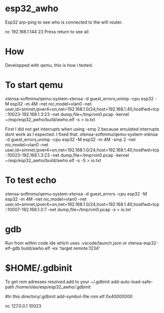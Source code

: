 # esp32_awho
Esp32 arp-ping to see who is connected to the wifi router. 

nc 192.168.1.144 23
Press return to see all 



# How 
Developped with qemu, this is how i tested.


# To start qemu
xtensa-softmmu/qemu-system-xtensa -d guest_errors,unimp   -cpu esp32 -M esp32 -m 4M -net nic,model=vlan0 -net user,id=simnet,ipver4=on,net=192.168.1.0/24,host=192.168.1.40,hostfwd=tcp::10023-192.168.1.3:23  -net dump,file=/tmp/vm0.pcap  -kernel  ~/esp/esp32_awho/build/awho.elf -s  > io.txt

First I did not get interrupts when using -smp 2 because emulated interrupts dont work as I expected.
I fixed that.
xtensa-softmmu/qemu-system-xtensa -d guest_errors,unimp  -cpu esp32 -M esp32 -m 4M -smp 2  -net nic,model=vlan0 -net user,id=simnet,ipver4=on,net=192.168.1.0/24,host=192.168.1.40,hostfwd=tcp::10023-192.168.1.3:23  -net dump,file=/tmp/vm0.pcap  -kernel  ~/esp/esp32_awho/build/awho.elf  -s  -S > io.txt

# To test echo
xtensa-softmmu/qemu-system-xtensa  -d guest_errors   -cpu esp32 -M esp32 -m 4M -net nic,model=vlan0 -net user,id=simnet,ipver4=on,net=192.168.1.0/24,host=192.168.1.40,hostfwd=tcp::10007-192.168.1.3:7  -net dump,file=/tmp/vm0.pcap   -s  > io.txt


# gdb 
Run from within code ide which uses .vscode/launch.json or
xtensa-esp32-elf-gdb build/awho.elf  -ex 'target remote:1234'


# $HOME/.gdbinit
To get rom adresses resolved add to your ~/.gdbinit
add-auto-load-safe-path /home/olas/esp/esp32_awho/.gdbinit

#In this directory/.gdbinit
add-symbol-file rom.elf 0x40000000




nc 127.0.0.1 10023
